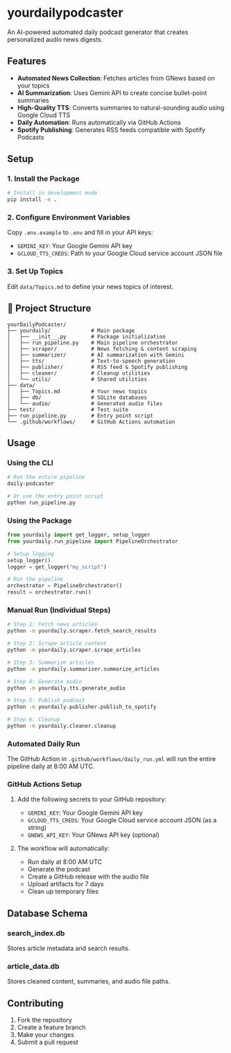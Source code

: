 # yourdailypodcaster

An AI-powered automated daily podcast generator that creates personalized audio news digests.

## Features

- **Automated News Collection**: Fetches articles from GNews based on your topics
- **AI Summarization**: Uses Gemini API to create concise bullet-point summaries
- **High-Quality TTS**: Converts summaries to natural-sounding audio using Google Cloud TTS
- **Daily Automation**: Runs automatically via GitHub Actions
- **Spotify Publishing**: Generates RSS feeds compatible with Spotify Podcasts

## Setup

### 1. Install the Package
```bash
# Install in development mode
pip install -e .
```

### 2. Configure Environment Variables
Copy `.env.example` to `.env` and fill in your API keys:
- `GEMINI_KEY`: Your Google Gemini API key
- `GCLOUD_TTS_CREDS`: Path to your Google Cloud service account JSON file

### 3. Set Up Topics
Edit `data/Topics.md` to define your news topics of interest.

## 📁 Project Structure

```
yourDailyPodcaster/
├── yourdaily/             # Main package
│   ├── __init__.py        # Package initialization
│   ├── run_pipeline.py    # Main pipeline orchestrator
│   ├── scraper/           # News fetching & content scraping
│   ├── summarizer/        # AI summarization with Gemini
│   ├── tts/               # Text-to-speech generation
│   ├── publisher/         # RSS feed & Spotify publishing
│   ├── cleaner/           # Cleanup utilities
│   └── utils/             # Shared utilities
├── data/
│   ├── Topics.md          # Your news topics
│   ├── db/                # SQLite databases
│   └── audio/             # Generated audio files
├── test/                  # Test suite
├── run_pipeline.py        # Entry point script
└── .github/workflows/     # GitHub Actions automation
```

## Usage

### Using the CLI
```bash
# Run the entire pipeline
daily-podcaster

# Or use the entry point script
python run_pipeline.py
```

### Using the Package
```python
from yourdaily import get_logger, setup_logger
from yourdaily.run_pipeline import PipelineOrchestrator

# Setup logging
setup_logger()
logger = get_logger("my_script")

# Run the pipeline
orchestrator = PipelineOrchestrator()
result = orchestrator.run()
```

### Manual Run (Individual Steps)
```bash
# Step 1: Fetch news articles
python -m yourdaily.scraper.fetch_search_results

# Step 2: Scrape article content
python -m yourdaily.scraper.scrape_articles

# Step 3: Summarize articles
python -m yourdaily.summarizer.summarize_articles

# Step 4: Generate audio
python -m yourdaily.tts.generate_audio

# Step 5: Publish podcast
python -m yourdaily.publisher.publish_to_spotify

# Step 6: Cleanup
python -m yourdaily.cleaner.cleanup
```

### Automated Daily Run
The GitHub Action in `.github/workflows/daily_run.yml` will run the entire pipeline daily at 8:00 AM UTC.

### GitHub Actions Setup
1. Add the following secrets to your GitHub repository:
   - `GEMINI_KEY`: Your Google Gemini API key
   - `GCLOUD_TTS_CREDS`: Your Google Cloud service account JSON (as a string)
   - `GNEWS_API_KEY`: Your GNews API key (optional)

2. The workflow will automatically:
   - Run daily at 8:00 AM UTC
   - Generate the podcast
   - Create a GitHub release with the audio file
   - Upload artifacts for 7 days
   - Clean up temporary files

## Database Schema

### search_index.db
Stores article metadata and search results.

### article_data.db
Stores cleaned content, summaries, and audio file paths.

## Contributing

1. Fork the repository
2. Create a feature branch
3. Make your changes
4. Submit a pull request
